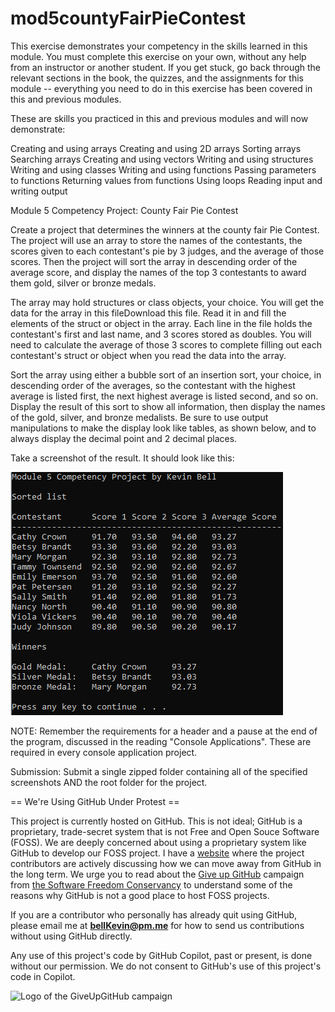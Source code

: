 # mod5countyFairPieContest

This exercise demonstrates your competency in the skills learned in this module. You must complete this exercise on your own, without any help from an instructor or another student. If you get stuck, go back through the relevant sections in the book, the quizzes, and the assignments for this module -- everything you need to do in this exercise has been covered in this and previous modules.

These are skills you practiced in this and previous modules and will now demonstrate:

Creating and using arrays
Creating and using 2D arrays
Sorting arrays
Searching arrays
Creating and using vectors
Writing and using structures
Writing and using classes
Writing and using functions
Passing parameters to functions
Returning values from functions
Using loops
Reading input and writing output
 

Module 5 Competency Project: County Fair Pie Contest

Create a project that determines the winners at the county fair Pie Contest. The project will use an array to store the names of the contestants, the scores given to each contestant's pie by 3 judges, and the average of those scores. Then the project will sort the array in descending order of the average score, and display the names of the top 3 contestants to award them gold, silver or bronze medals.

The array may hold structures or class objects, your choice. You will get the data for the array in this fileDownload this file. Read it in and fill the elements of the struct or object in the array. Each line in the file holds the contestant's first and last name, and 3 scores stored as doubles. You will need to calculate the average of those 3 scores to complete filling out each contestant's struct or object when you read the data into the array. 

Sort the array using either a bubble sort of an insertion sort, your choice, in descending order of the averages, so the contestant with the highest average is listed first, the next highest average is listed second, and so on. Display the result of this sort to show all information, then display the names of the gold, silver, and bronze medalists. Be sure to use output manipulations to make the display look like tables, as shown below, and to always display the decimal point and 2 decimal places.

Take a screenshot of the result. It should look like this:

![M5 Competency](https://github.com/bell-kevin/mod5countyFairPieContest/blob/main/mod5countyFairPieContest/pie.PNG)

 

NOTE: Remember the requirements for a header and a pause at the end of the program, discussed in the reading "Console Applications". These are required in every console application project.

Submission: Submit a single zipped folder containing all of the specified screenshots AND the root folder for the project.


== We're Using GitHub Under Protest ==

This project is currently hosted on GitHub.  This is not ideal; GitHub is a
proprietary, trade-secret system that is not Free and Open Souce Software
(FOSS).  We are deeply concerned about using a proprietary system like GitHub
to develop our FOSS project. I have a [website](https://bellKevin.me) where the
project contributors are actively discussing how we can move away from GitHub
in the long term.  We urge you to read about the [Give up GitHub](https://GiveUpGitHub.org) campaign 
from [the Software Freedom Conservancy](https://sfconservancy.org) to understand some of the reasons why GitHub is not 
a good place to host FOSS projects.

If you are a contributor who personally has already quit using GitHub, please
email me at **bellKevin@pm.me** for how to send us contributions without
using GitHub directly.

Any use of this project's code by GitHub Copilot, past or present, is done
without our permission.  We do not consent to GitHub's use of this project's
code in Copilot.

![Logo of the GiveUpGitHub campaign](https://sfconservancy.org/img/GiveUpGitHub.png)
